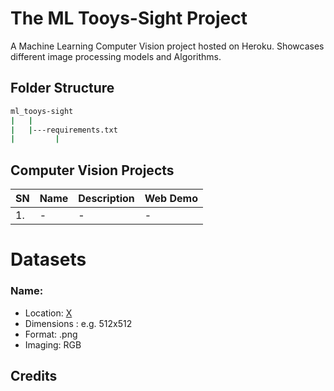 # The ML Tooys-Sight Project 
A Machine Learning Computer Vision project hosted on Heroku. Showcases different image processing models and Algorithms.

## Folder Structure
```bash
ml_tooys-sight
|   |
|   |---requirements.txt
|         |
```
## Computer Vision Projects
|SN     |Name       |Description         |Web Demo|
|---       |---         |---          |---                |
|1.     |-       |-      |-     |  

# Datasets
### Name: 
- Location: [X]()
- Dimensions : e.g. 512x512
- Format: .png
- Imaging: RGB

## Credits

